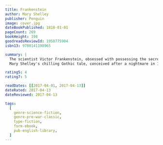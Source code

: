 ```yaml
---
title: Frankenstein
author: Mary Shelley
publisher: Penguin
image: cover.jpg
dateBookPublished: 1818-01-01
pageCount: 269
bookHeight: 198
goodreadsReviewId: 1958775904
isbn13: 9780141198965

summary: |
  The scientist Victor Frankenstein, obsessed with possessing the secrets of life, creates a new being from the bodies of the dead. But his creature is a twisted, gruesome parody of a man who, rejected for his monstrous appearance, sets out to destroy his maker.
  Mary Shelley's chilling Gothic tale, conceived after a nightmare in 1816 when she was only eighteen, became a modern myth. It is a disturbing and dramatic exploration of birth and death, creation and destruction, and one of the most iconic horror stories of all time.

rating5: 4
rating7: 5

readDates: [[2017-04-01, 2017-04-13]]
dateRated: 2017-04-13
dateReviewed: 2017-04-13

tags:
  [
    genre-science-fiction,
    genre-pre-war-classic,
    type-fiction,
    form-ebook,
    pub-english-library,
  ]
---
```

